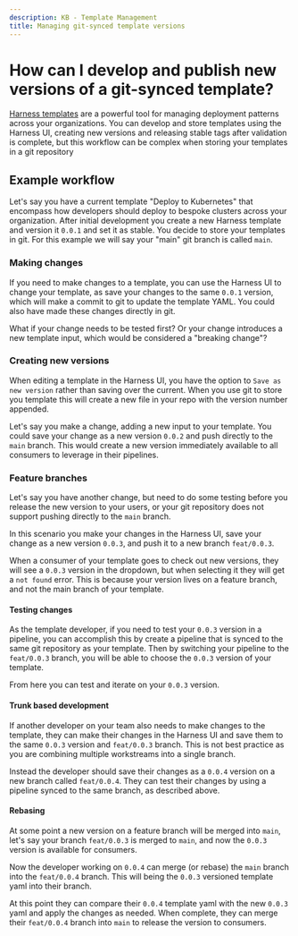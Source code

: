 ```yaml
---
description: KB - Template Management
title: Managing git-synced template versions
---
```


# How can I develop and publish new versions of a git-synced template?

[Harness templates](https://developer.harness.io/docs/platform/templates/template/) are a powerful tool for managing deployment patterns across your organizations. You can develop and store templates using the Harness UI, creating new versions and releasing stable tags after validation is complete, but this workflow can be complex when storing your templates in a git repository

## Example workflow

Let's say you have a current template "Deploy to Kubernetes" that encompass how developers should deploy to bespoke clusters across your organization. After initial development you create a new Harness template and version it `0.0.1` and set it as stable. You decide to store your templates in git. For this example we will say your "main" git branch is called `main`.

### Making changes

If you need to make changes to a template, you can use the Harness UI to change your template, as save your changes to the same `0.0.1` version, which will make a commit to git to update the template YAML. You could also have made these changes directly in git.

What if your change needs to be tested first? Or your change introduces a new template input, which would be considered a "breaking change"?

### Creating new versions

When editing a template in the Harness UI, you have the option to `Save as new version` rather than saving over the current. When you use git to store you template this will create a new file in your repo with the version number appended.

Let's say you make a change, adding a new input to your template. You could save your change as a new version `0.0.2` and push directly to the `main` branch. This would create a new version immediately available to all consumers to leverage in their pipelines.

### Feature branches

Let's say you have another change, but need to do some testing before you release the new version to your users, or your git repository does not support pushing directly to the `main` branch.

In this scenario you make your changes in the Harness UI, save your change as a new version `0.0.3`, and push it to a new branch `feat/0.0.3`.

When a consumer of your template goes to check out new versions, they will see a `0.0.3` version in the dropdown, but when selecting it they will get a `not found` error. This is because your version lives on a feature branch, and not the main branch of your template.

#### Testing changes

As the template developer, if you need to test your `0.0.3` version in a pipeline, you can accomplish this by create a pipeline that is synced to the same git repository as your template. Then by switching your pipeline to the `feat/0.0.3` branch, you will be able to choose the `0.0.3` version of your template.

From here you can test and iterate on your `0.0.3` version.

#### Trunk based development

If another developer on your team also needs to make changes to the template, they can make their changes in the Harness UI and save them to the same `0.0.3` version and `feat/0.0.3` branch. This is not best practice as you are combining multiple workstreams into a single branch.

Instead the developer should save their changes as a `0.0.4` version on a new branch called `feat/0.0.4`. They can test their changes by using a pipeline synced to the same branch, as described above.

#### Rebasing

At some point a new version on a feature branch will be merged into `main`, let's say your branch `feat/0.0.3` is merged to `main`, and now the `0.0.3` version is available for consumers.

Now the developer working on `0.0.4` can merge (or rebase) the `main` branch into the `feat/0.0.4` branch. This will being the `0.0.3` versioned template yaml into their branch.

At this point they can compare their `0.0.4` template yaml with the new `0.0.3` yaml and apply the changes as needed. When complete, they can merge their `feat/0.0.4` branch into `main` to release the version to consumers.
